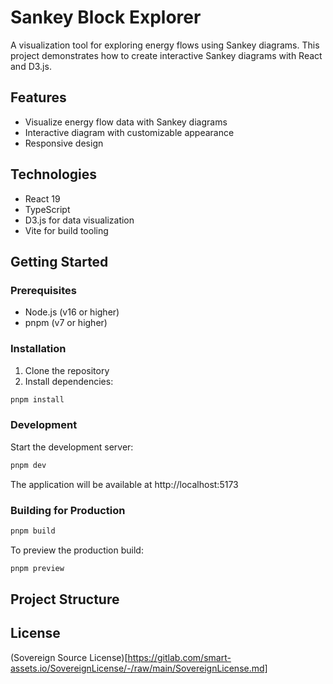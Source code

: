 # Sankey Block Explorer

A visualization tool for exploring energy flows using Sankey diagrams. This project demonstrates how to create interactive Sankey diagrams with React and D3.js.

## Features

- Visualize energy flow data with Sankey diagrams
- Interactive diagram with customizable appearance
- Responsive design

## Technologies

- React 19
- TypeScript
- D3.js for data visualization
- Vite for build tooling

## Getting Started

### Prerequisites

- Node.js (v16 or higher)
- pnpm (v7 or higher)

### Installation

1. Clone the repository
2. Install dependencies:

```bash
pnpm install
```

### Development

Start the development server:

```bash
pnpm dev
```

The application will be available at http://localhost:5173

### Building for Production

```bash
pnpm build
```

To preview the production build:

```bash
pnpm preview
```

## Project Structure


## License

(Sovereign Source License)[https://gitlab.com/smart-assets.io/SovereignLicense/-/raw/main/SovereignLicense.md]
